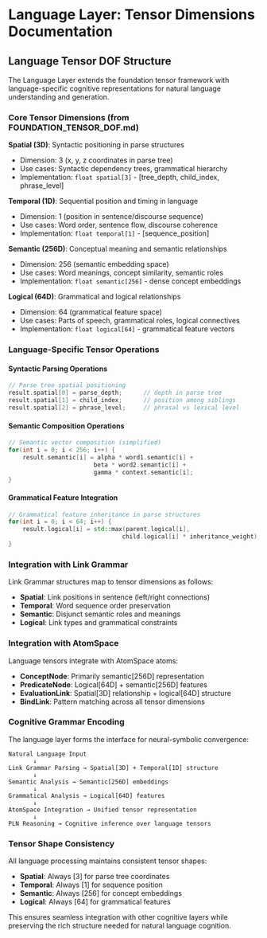 # Language Layer: Tensor Dimensions Documentation

## Language Tensor DOF Structure

The Language Layer extends the foundation tensor framework with language-specific
cognitive representations for natural language understanding and generation.

### Core Tensor Dimensions (from FOUNDATION_TENSOR_DOF.md)

**Spatial (3D)**: Syntactic positioning in parse structures
- Dimension: 3 (x, y, z coordinates in parse tree)  
- Use cases: Syntactic dependency trees, grammatical hierarchy
- Implementation: `float spatial[3]` - [tree_depth, child_index, phrase_level]

**Temporal (1D)**: Sequential position and timing in language
- Dimension: 1 (position in sentence/discourse sequence)
- Use cases: Word order, sentence flow, discourse coherence
- Implementation: `float temporal[1]` - [sequence_position]

**Semantic (256D)**: Conceptual meaning and semantic relationships  
- Dimension: 256 (semantic embedding space)
- Use cases: Word meanings, concept similarity, semantic roles
- Implementation: `float semantic[256]` - dense concept embeddings

**Logical (64D)**: Grammatical and logical relationships
- Dimension: 64 (grammatical feature space)
- Use cases: Parts of speech, grammatical roles, logical connectives
- Implementation: `float logical[64]` - grammatical feature vectors

### Language-Specific Tensor Operations

#### Syntactic Parsing Operations
```cpp
// Parse tree spatial positioning
result.spatial[0] = parse_depth;      // depth in parse tree
result.spatial[1] = child_index;      // position among siblings  
result.spatial[2] = phrase_level;     // phrasal vs lexical level
```

#### Semantic Composition Operations  
```cpp
// Semantic vector composition (simplified)
for(int i = 0; i < 256; i++) {
    result.semantic[i] = alpha * word1.semantic[i] + 
                        beta * word2.semantic[i] + 
                        gamma * context.semantic[i];
}
```

#### Grammatical Feature Integration
```cpp
// Grammatical feature inheritance in parse structures
for(int i = 0; i < 64; i++) {
    result.logical[i] = std::max(parent.logical[i], 
                                child.logical[i] * inheritance_weight);
}
```

### Integration with Link Grammar

Link Grammar structures map to tensor dimensions as follows:

- **Spatial**: Link positions in sentence (left/right connections)
- **Temporal**: Word sequence order preservation  
- **Semantic**: Disjunct semantic roles and meanings
- **Logical**: Link types and grammatical constraints

### Integration with AtomSpace

Language tensors integrate with AtomSpace atoms:

- **ConceptNode**: Primarily semantic[256D] representation
- **PredicateNode**: Logical[64D] + semantic[256D] features
- **EvaluationLink**: Spatial[3D] relationship + logical[64D] structure
- **BindLink**: Pattern matching across all tensor dimensions

### Cognitive Grammar Encoding

The language layer forms the interface for neural-symbolic convergence:

```
Natural Language Input
       ↓
Link Grammar Parsing → Spatial[3D] + Temporal[1D] structure
       ↓  
Semantic Analysis → Semantic[256D] embeddings
       ↓
Grammatical Analysis → Logical[64D] features  
       ↓
AtomSpace Integration → Unified tensor representation
       ↓
PLN Reasoning → Cognitive inference over language tensors
```

### Tensor Shape Consistency

All language processing maintains consistent tensor shapes:
- **Spatial**: Always [3] for parse tree coordinates
- **Temporal**: Always [1] for sequence position
- **Semantic**: Always [256] for concept embeddings  
- **Logical**: Always [64] for grammatical features

This ensures seamless integration with other cognitive layers while
preserving the rich structure needed for natural language cognition.